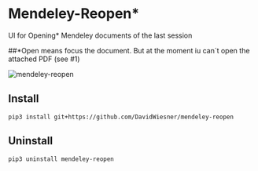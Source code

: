 # Mendeley-Reopen*
UI for Opening* Mendeley documents of the last session

##*Open means focus the document. But at the moment iu can´t open the attached PDF (see #1)

![mendeley-reopen](https://cloud.githubusercontent.com/assets/243115/10793683/30c190fe-7d92-11e5-8146-b8e98b10c7c6.png)

## Install

`pip3 install git+https://github.com/DavidWiesner/mendeley-reopen`

## Uninstall

`pip3 uninstall mendeley-reopen`



